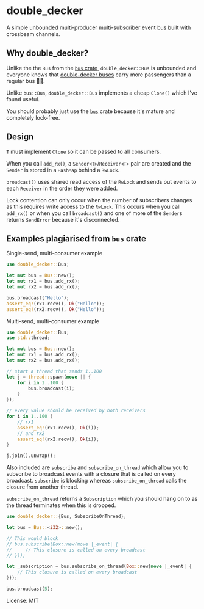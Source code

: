 # double_decker


A simple unbounded multi-producer multi-subscriber event bus built with crossbeam channels.

## Why double_decker?
Unlike the the `Bus` from the [`bus` crate](https://crates.io/crates/bus), `double_decker::Bus`
is unbounded and everyone knows that [double-decker buses](https://en.wikipedia.org/wiki/Double-decker_bus)
carry more passengers than a regular bus 🤷‍♂️.

Unlike `bus::Bus`, `double_decker::Bus` implements a cheap `Clone()` which I've found useful.

You should probably just use the [`bus`](https://crates.io/crates/bus) crate because it's mature and
completely lock-free.

## Design
`T` must implement `Clone` so it can be passed to all consumers.

When you call `add_rx()`, a `Sender<T>`/`Receiver<T>` pair are created and the `Sender` is
stored in a `HashMap` behind a `RwLock`.

`broadcast()` uses shared read access of the `RwLock` and sends out events to each `Receiver` in the
order they were added.

Lock contention can only occur when the number of subscribers changes as this requires write access to
the `RwLock`. This occurs when you call `add_rx()` or when you call `broadcast()` and one of more
of the `Sender`s returns `SendError` because it's disconnected.

## Examples plagiarised from `bus` crate

Single-send, multi-consumer example

```rust
use double_decker::Bus;

let mut bus = Bus::new();
let mut rx1 = bus.add_rx();
let mut rx2 = bus.add_rx();

bus.broadcast("Hello");
assert_eq!(rx1.recv(), Ok("Hello"));
assert_eq!(rx2.recv(), Ok("Hello"));
```

Multi-send, multi-consumer example

```rust
use double_decker::Bus;
use std::thread;

let mut bus = Bus::new();
let mut rx1 = bus.add_rx();
let mut rx2 = bus.add_rx();

// start a thread that sends 1..100
let j = thread::spawn(move || {
    for i in 1..100 {
        bus.broadcast(i);
    }
});

// every value should be received by both receivers
for i in 1..100 {
    // rx1
    assert_eq!(rx1.recv(), Ok(i));
    // and rx2
    assert_eq!(rx2.recv(), Ok(i));
}

j.join().unwrap();
```

Also included are `subscribe` and `subscribe_on_thread` which allow you to subscribe to broadcast
events with a closure that is called on every broadcast. `subscribe` is blocking whereas
`subscribe_on_thread` calls the closure from another thread.

`subscribe_on_thread` returns a `Subscription` which you should hang on to as the thread terminates
when this is dropped.

```rust
use double_decker::{Bus, SubscribeOnThread};

let bus = Bus::<i32>::new();

// This would block
// bus.subscribe(Box::new(move |_event| {
//     // This closure is called on every broadcast
// }));

let _subscription = bus.subscribe_on_thread(Box::new(move |_event| {
    // This closure is called on every broadcast
}));

bus.broadcast(5);
```


License: MIT

